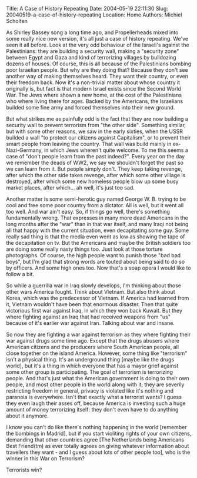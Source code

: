 Title: A Case of History Repeating
Date: 2004-05-19 22:11:30
Slug: 20040519-a-case-of-history-repeating
Location: Home
Authors: Michiel Scholten

<p>As Shirley Bassey song a long time ago, and Propellerheads mixed into some really nice new version, it's all just a case of history repeating. We've seen it all before. Look at the very odd behaviour of the Israeli's against the Palestinians: they are building a security wall, making a "security zone" between Egypt and Gaza and kind of terrorizing villages by bulldozing dozens of houses. Of course, this is all because of the Palestinians bombing poor Israelian people. But why are they doing that? Because they don't see another way of making themselves heard. They want their country, or even their freedom back. Now it's a non-trivial matter about whose country it originally is, but fact is that modern Israel exists since the Second World War. The Jews where shown a new home, at the cost of the Palestinians who where living there for ages. Backed by the Americans, the Israelians builded some fine army and forced themselves into their new ground.</p>
<p>But what strikes me as painfully odd is the fact that they are now building a security wall to prevent terrorism from "the other side". Something similar, but with some other reasons, we saw in the early sixties, when the USSR builded a wall "to protect our citizens against Capitalism", or to prevent their smart people from leaving the country. That wall was build mainly in ex-Nazi-Germany, in which Jews wheren't quite welcome. To me this seems a case of "don't people learn from the past indeed?". Every year on the day we remember the deads of WW2, we say we shouldn't forget the past so we can learn from it. But people simply don't. They keep taking revenge, after which the other side takes revenge, after which some other village is destroyed, after which some new homeless people blow up some busy market places, after which... ah well, it's just too sad.</p>
<p>Another matter is some semi-herotic guy named George W. B. trying to be cool and free some poor country from a dictator. All is well, but it went all too well. And war ain't easy. So, if things go well, there's something fundamentally wrong. That expresses in many more dead Americans in the long months after the "war" than in that war itself, and many Iraqi not being all that happy with the current situation, even decapitating some guy. Some really sad thing is that the media even went as low as showing the tape of the decapitation on tv. But the Americans and maybe the British soldiers too are doing some really nasty things too. Just look at those torture photographs. Of course, the high people want to punish those "bad bad boys", but I'm glad that strong words are touted about being said to do so by officers. And some high ones too. Now that's a soap opera I would like to follow a bit.</p>
<p>So while a guerrilla war in Iraq slowly develops, I'm thinking about those other wars America fought. Think about Vietnam. But also think about Korea, which was the predecessor of Vietnam. If America had learned from it, Vietnam wouldn't have been that enormous disaster. Then that quite victorious first war against Iraq, in which they won back Kuwait. But they where fighting against an Iraq that had received weapons from "us" because of it's earlier war against Iran. Talking about war and insane.</p>
<p>So now they are fighting a war against terrorism as they where fighting their war against drugs some time ago. Except that the drugs abusers where American citizens and the producers where South American people, all close together on the island America. However, some thing like "terrorism" isn't a physical thing. It's an underground thing [maybe like the drugs world], but it's a thing in which everyone that has a mayor grief against some other group is participating. The goal of terrorism is terrorizing people. And that's just what the American government is doing to their own people, and most other people in the world along with it; they are severily restricting freedom in general, privacy is violated like it's nothing and paranoia is everywhere. Isn't that exactly what a terrorist wants? I guess they even laugh their asses off, because America is investing such a huge amount of money terrorizing itself: they don't even have to do anything about it anymore.</p>
<p>I know you can't do like there's nothing happening in the world [remember the bombings in Madrid], but if you start violiting rights of your own citizens, demanding that other countries agree [The Netherlands being Americans Best Friend(tm) as ever totally agrees on giving whatever information about travellers they want - and I guess about lots of other people too], who is the winner in this War on Terrorism?</p>
<p>Terrorists win?</p>